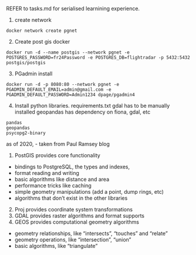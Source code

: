 
REFER to tasks.md for serialised learnining experience.

1) create network 
```
docker network create pgnet
```
2) Create post gis docker
```
docker run -d --name postgis --network pgnet -e POSTGRES_PASSWORD=fr24Password -e POSTGRES_DB=flightradar -p 5432:5432 postgis/postgis
```

3) PGadmin install

```
docker run -d -p 8080:80 --network pgnet -e PGADMIN_DEFAULT_EMAIL=admin@gmail.com -e PGADMIN_DEFAULT_PASSWORD=Admin1234 dpage/pgadmin4
```

4) Install python libraries. requirements.txt
gdal has to be manually installed
geopandas has dependency on fiona, gdal, etc


```
pandas
geopandas
psycopg2-binary

```

as of 2020, - taken from Paul Ramsey blog
1) PostGIS provides core functionality
- bindings to PostgreSQL, the types and indexes,
- format reading and writing
- basic algorithms like distance and area
- performance tricks like caching
- simple geometry manipulations (add a point, dump rings, etc)
- algorithms that don’t exist in the other libraries
2) Proj provides coordinate system transformations
3) GDAL provides raster algorithms and format supports
4) GEOS provides computational geometry algorithms
- geometry relationships, like “intersects”, “touches” and “relate”
- geometry operations, like “intersection”, “union”
- basic algorithms, like “triangulate”